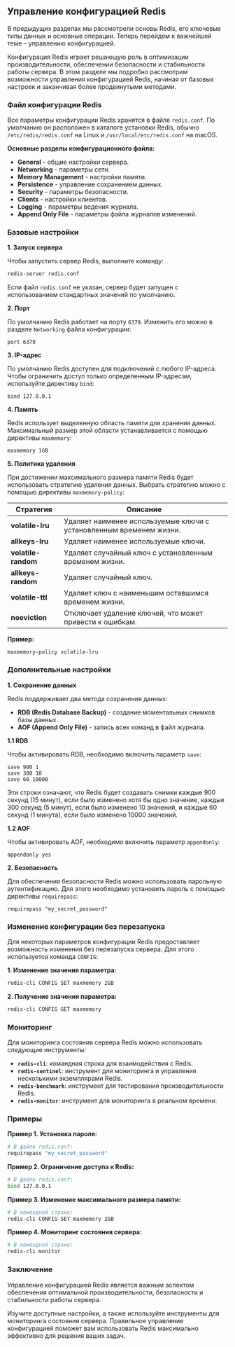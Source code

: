## Управление конфигурацией Redis

В предыдущих разделах мы рассмотрели основы Redis, его ключевые типы данных и основные операции. Теперь перейдем к важнейшей теме – управлению конфигурацией. 

Конфигурация Redis играет решающую роль в оптимизации производительности, обеспечении безопасности и стабильности работы сервера. В этом разделе мы подробно рассмотрим возможности управления конфигурацией Redis, начиная от базовых настроек и заканчивая более продвинутыми методами.

### Файл конфигурации Redis

Все параметры конфигурации Redis хранятся в файле `redis.conf`. По умолчанию он расположен в каталоге установки Redis, обычно `/etc/redis/redis.conf` на Linux и `/usr/local/etc/redis.conf` на macOS. 

**Основные разделы конфигурационного файла:**

- **General** - общие настройки сервера.
- **Networking** - параметры сети.
- **Memory Management** - настройки памяти.
- **Persistence** - управление сохранением данных.
- **Security** - параметры безопасности.
- **Clients** - настройки клиентов.
- **Logging** - параметры ведения журнала.
- **Append Only File** - параметры файла журналов изменений.

### Базовые настройки

**1. Запуск сервера**

Чтобы запустить сервер Redis, выполните команду:

```bash
redis-server redis.conf
```

Если файл `redis.conf` не указан, сервер будет запущен с использованием стандартных значений по умолчанию.

**2. Порт**

По умолчанию Redis работает на порту `6379`. Изменить его можно в разделе `Networking` файла конфигурации:

```
port 6379
```

**3. IP-адрес**

По умолчанию Redis доступен для подключений с любого IP-адреса. Чтобы ограничить доступ только определенным IP-адресам, используйте директиву `bind`:

```
bind 127.0.0.1
```

**4. Память**

Redis использует выделенную область памяти для хранения данных. Максимальный размер этой области устанавливается с помощью директивы `maxmemory`:

```
maxmemory 1GB
```

**5. Политика удаления**

При достижении максимального размера памяти Redis будет использовать стратегию удаления данных. Выбрать стратегию можно с помощью директивы `maxmemory-policy`:

| Стратегия | Описание |
|---|---|
| **volatile-lru** | Удаляет наименее используемые ключи с установленным временем жизни. |
| **allkeys-lru** | Удаляет наименее используемые ключи. |
| **volatile-random** | Удаляет случайный ключ с установленным временем жизни. |
| **allkeys-random** | Удаляет случайный ключ. |
| **volatile-ttl** | Удаляет ключ с наименьшим оставшимся временем жизни. |
| **noeviction** | Отключает удаление ключей, что может привести к ошибкам. |

**Пример:**

```
maxmemory-policy volatile-lru
```

### Дополнительные настройки

**1. Сохранение данных**

Redis поддерживает два метода сохранения данных:

- **RDB (Redis Database Backup)** - создание моментальных снимков базы данных.
- **AOF (Append Only File)** - запись всех команд в файл журнала.

**1.1 RDB**

Чтобы активировать RDB, необходимо включить параметр `save`:

```
save 900 1
save 300 10
save 60 10000
```

Эти строки означают, что Redis будет создавать снимки каждые 900 секунд (15 минут), если было изменено хотя бы одно значение, каждые 300 секунд (5 минут), если было изменено 10 значений, и каждые 60 секунд (1 минута), если было изменено 10000 значений.

**1.2 AOF**

Чтобы активировать AOF, необходимо включить параметр `appendonly`:

```
appendonly yes
```

**2. Безопасность**

Для обеспечения безопасности Redis можно использовать парольную аутентификацию. Для этого необходимо установить пароль с помощью директивы `requirepass`:

```
requirepass "my_secret_password"
```

### Изменение конфигурации без перезапуска

Для некоторых параметров конфигурации Redis предоставляет возможность изменения без перезапуска сервера. Для этого используется команда `CONFIG`:

**1. Изменение значения параметра:**

```bash
redis-cli CONFIG SET maxmemory 2GB
```

**2. Получение значения параметра:**

```bash
redis-cli CONFIG GET maxmemory
```

### Мониторинг

Для мониторинга состояния сервера Redis можно использовать следующие инструменты:

- **`redis-cli`**:  командная строка для взаимодействия с Redis.
- **`redis-sentinel`**: инструмент для мониторинга и управления несколькими экземплярами Redis.
- **`redis-benchmark`**:  инструмент для тестирования производительности Redis.
- **`redis-monitor`**: инструмент для мониторинга в реальном времени.

### Примеры

**Пример 1. Установка пароля:**

```bash
# В файле redis.conf:
requirepass "my_secret_password"
```

**Пример 2. Ограничение доступа к Redis:**

```bash
# В файле redis.conf:
bind 127.0.0.1
```

**Пример 3. Изменение максимального размера памяти:**

```bash
# В командной строке:
redis-cli CONFIG SET maxmemory 2GB
```

**Пример 4. Мониторинг состояния сервера:**

```bash
# В командной строке:
redis-cli monitor
```

### Заключение

Управление конфигурацией Redis является важным аспектом обеспечения оптимальной производительности, безопасности и стабильности работы сервера. 

Изучите доступные настройки, а также используйте инструменты для мониторинга состояния сервера.  Правильное управление конфигурацией поможет вам использовать Redis максимально эффективно для решения ваших задач.
